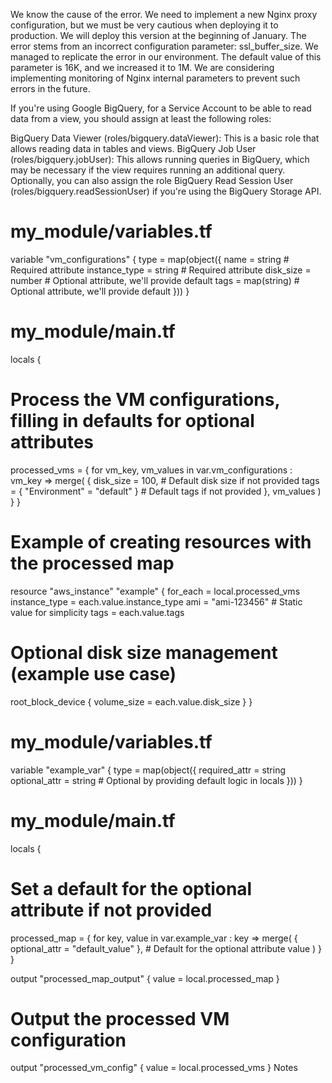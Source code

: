 We know the cause of the error. We need to implement a new Nginx proxy configuration, but we must be very cautious when deploying it to production. We will deploy this version at the beginning of January. The error stems from an incorrect configuration parameter: ssl_buffer_size.
We managed to replicate the error in our environment. The default value of this parameter is 16K, and we increased it to 1M. We are considering implementing monitoring of Nginx internal parameters to prevent such errors in the future.

If you're using Google BigQuery, for a Service Account to be able to read data from a view, you should assign at least the following roles:

BigQuery Data Viewer (roles/bigquery.dataViewer): This is a basic role that allows reading data in tables and views.
BigQuery Job User (roles/bigquery.jobUser): This allows running queries in BigQuery, which may be necessary if the view requires running an additional query.
Optionally, you can also assign the role BigQuery Read Session User (roles/bigquery.readSessionUser) if you're using the BigQuery Storage API.




# my_module/variables.tf
variable "vm_configurations" {
  type = map(object({
    name          = string                      # Required attribute
    instance_type = string                      # Required attribute
    disk_size     = number                      # Optional attribute, we'll provide default
    tags          = map(string)                 # Optional attribute, we'll provide default
  }))
}

# my_module/main.tf
locals {
  # Process the VM configurations, filling in defaults for optional attributes
  processed_vms = {
    for vm_key, vm_values in var.vm_configurations : vm_key => merge(
      {
        disk_size = 100,                        # Default disk size if not provided
        tags      = { "Environment" = "default" } # Default tags if not provided
      },
      vm_values
    )
  }
}

# Example of creating resources with the processed map
resource "aws_instance" "example" {
  for_each      = local.processed_vms
  instance_type = each.value.instance_type
  ami           = "ami-123456"                 # Static value for simplicity
  tags          = each.value.tags

  # Optional disk size management (example use case)
  root_block_device {
    volume_size = each.value.disk_size
  }
}




# my_module/variables.tf
variable "example_var" {
  type = map(object({
    required_attr = string
    optional_attr = string  # Optional by providing default logic in locals
  }))
}

# my_module/main.tf
locals {
  # Set a default for the optional attribute if not provided
  processed_map = {
    for key, value in var.example_var : key => merge(
      { optional_attr = "default_value" },  # Default for the optional attribute
      value
    )
  }
}

output "processed_map_output" {
  value = local.processed_map
}

# Output the processed VM configuration
output "processed_vm_config" {
  value = local.processed_vms
}
Notes 


